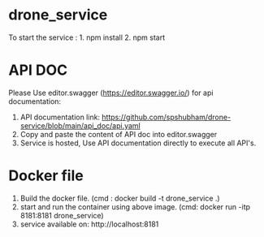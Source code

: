 # drone_service

To start the service : 
    1. npm install 
    2. npm start

# API DOC

Please Use editor.swagger (https://editor.swagger.io/) for api documentation:
   1. API documentation link: https://github.com/spshubham/drone-service/blob/main/api_doc/api.yaml
   2. Copy and paste the content of API doc into editor.swagger
   3. Service is hosted, Use API documentation directly to execute all API's.


# Docker file

1. Build the docker file. (cmd : docker build -t drone_service .)
2. start and run the container using above image. (cmd: docker run -itp 8181:8181 drone_service)
3. service available on: http://localhost:8181